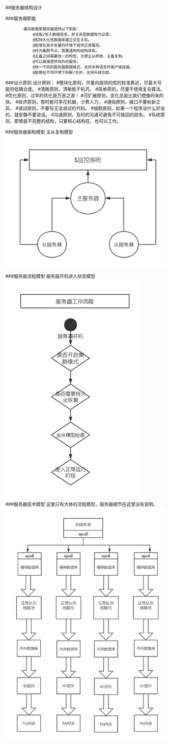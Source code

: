 ##服务器结构设计

###服务器职能

            缓存数据库服务器提供以下职能：
                @读取/写入数据信息，非关系型数据库为记录。
                @和持久化性数据库建立交互关系。
                @能够在高并发量的环境下提供正常服务。
                @作为集群节点，需要通用的结构体系。
                @主备之间需要统一的构型，方便主从转换，主备复制。
                @可以直接提供向外的服务。
                @统一不同的服务器数据格式，支持多种语言的客户端连接。
                @能够在不同环境下拆解/合并，支持升级功能。
                
###设计原则
            设计原则：
                #模块化原则，尽量向提供的库的标准靠近，尽最大可能将低耦合度。
                #清晰原则，清晰胜于机巧。
                #简单原则，尽量不使用复杂算法。
                #优化原则，过早的优化是万恶之源！
                #可扩展原则，变化总是比我们想像的来的快。
                #经济原则，暂时能可多花机器，少费人力。
                #通俗原则，接口不要标新立异。
                #调试原则，不要写无法调试的代码。
                #缄默原则，如果一个程序没什么好说的，就安静不要说话。
                #沟通原则，及时的沟通可避免不可挽回的损失。
                #系统原则，即使是不完整的结构，只要核心结构在，也可以工作。
        
###服务器架构模型
主从复制模型
![ss](./image/数据库服务器架构模型.png)

         
###服务器流程模型
服务器开机进入状态模型
![aa](./image/服务器结构模型.png)

###服务器技术模型
这里只有大体的流程模型，服务器细节在这里没有说明。
![bb](./image/服务器技术模型.png)

   

   
   